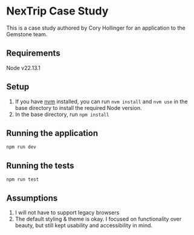 # NexTrip Case Study

This is a case study authored by Cory Hollinger for an application to the Gemstone team.

## Requirements

Node v22.13.1

## Setup
1. If you have [nvm](https://github.com/nvm-sh/nvm) installed, you can run `nvm install` and `nvm use` in the base directory to install the required Node version.
1. In the base directory, run `npm install`

## Running the application

`npm run dev`

## Running the tests

`npm run test`

## Assumptions

1. I will not have to support legacy browsers
1. The default styling & theme is okay. I focused on functionality over beauty, but still kept usability and accessibility in mind.
